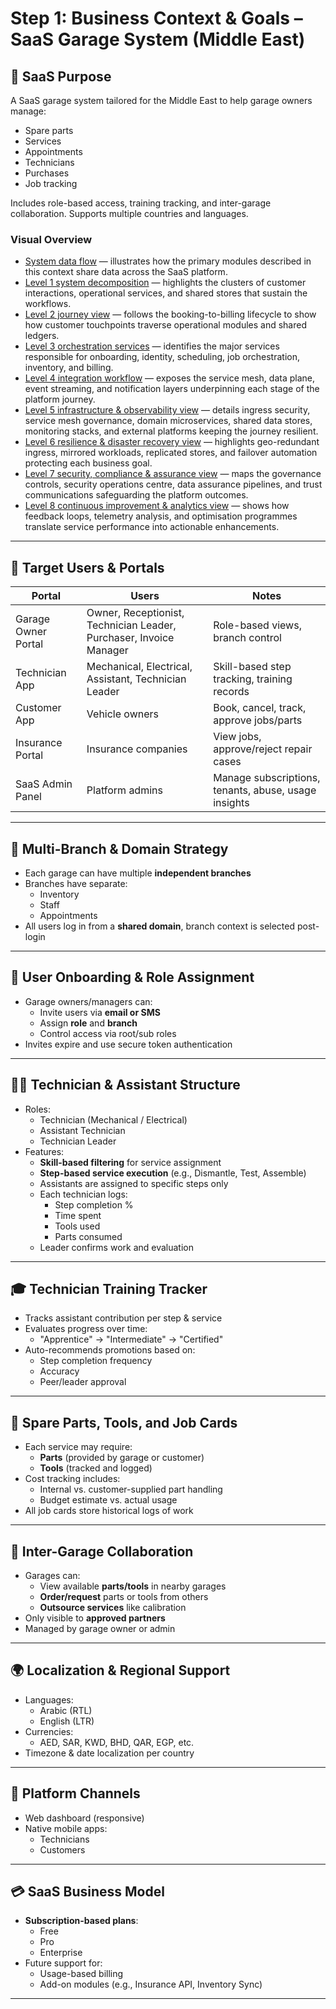 # Step 1: Business Context & Goals – SaaS Garage System (Middle East)

## 🎯 SaaS Purpose

A SaaS garage system tailored for the Middle East to help garage owners manage:
- Spare parts
- Services
- Appointments
- Technicians
- Purchases
- Job tracking

Includes role-based access, training tracking, and inter-garage collaboration. Supports multiple countries and languages.

### Visual Overview
- [System data flow](../Diagrams/DataFlow/SystemOverview.md) — illustrates how the primary modules described in this context share data across the SaaS platform.
- [Level 1 system decomposition](../Diagrams/DataFlow/Level1/SystemOverview-Level1.md) — highlights the clusters of customer interactions, operational services, and shared stores that sustain the workflows.
- [Level 2 journey view](../Diagrams/DataFlow/Level2/SystemOverview-Level2.md) — follows the booking-to-billing lifecycle to show how customer touchpoints traverse operational modules and shared ledgers.
- [Level 3 orchestration services](../Diagrams/DataFlow/Level3/SystemOverview-Level3.md) — identifies the major services responsible for onboarding, identity, scheduling, job orchestration, inventory, and billing.
- [Level 4 integration workflow](../Diagrams/DataFlow/Level4/SystemOverview-Level4.md) — exposes the service mesh, data plane, event streaming, and notification layers underpinning each stage of the platform journey.
- [Level 5 infrastructure & observability view](../Diagrams/DataFlow/Level5/SystemOverview-Level5.md) — details ingress security, service mesh governance, domain microservices, shared data stores, monitoring stacks, and external platforms keeping the journey resilient.
- [Level 6 resilience & disaster recovery view](../Diagrams/DataFlow/Level6/SystemOverview-Level6.md) — highlights geo-redundant ingress, mirrored workloads, replicated stores, and failover automation protecting each business goal.
- [Level 7 security, compliance & assurance view](../Diagrams/DataFlow/Level7/SystemOverview-Level7.md) — maps the governance controls, security operations centre, data assurance pipelines, and trust communications safeguarding the platform outcomes.
- [Level 8 continuous improvement & analytics view](../Diagrams/DataFlow/Level8/SystemOverview-Level8.md) — shows how feedback loops, telemetry analysis, and optimisation programmes translate service performance into actionable enhancements.

---

## 👥 Target Users & Portals

| Portal               | Users                                                | Notes                                                 |
|----------------------|------------------------------------------------------|--------------------------------------------------------|
| Garage Owner Portal  | Owner, Receptionist, Technician Leader, Purchaser, Invoice Manager | Role-based views, branch control                      |
| Technician App       | Mechanical, Electrical, Assistant, Technician Leader | Skill-based step tracking, training records            |
| Customer App         | Vehicle owners                                       | Book, cancel, track, approve jobs/parts               |
| Insurance Portal     | Insurance companies                                  | View jobs, approve/reject repair cases                |
| SaaS Admin Panel     | Platform admins                                      | Manage subscriptions, tenants, abuse, usage insights  |

---

## 🏢 Multi-Branch & Domain Strategy

- Each garage can have multiple **independent branches**
- Branches have separate:
  - Inventory
  - Staff
  - Appointments
- All users log in from a **shared domain**, branch context is selected post-login

---

## 🔐 User Onboarding & Role Assignment

- Garage owners/managers can:
  - Invite users via **email or SMS**
  - Assign **role** and **branch**
  - Control access via root/sub roles
- Invites expire and use secure token authentication

---

## 🧑‍🔧 Technician & Assistant Structure

- Roles:
  - Technician (Mechanical / Electrical)
  - Assistant Technician
  - Technician Leader
- Features:
  - **Skill-based filtering** for service assignment
  - **Step-based service execution** (e.g., Dismantle, Test, Assemble)
  - Assistants are assigned to specific steps only
  - Each technician logs:
    - Step completion %
    - Time spent
    - Tools used
    - Parts consumed
  - Leader confirms work and evaluation

---

## 🎓 Technician Training Tracker

- Tracks assistant contribution per step & service
- Evaluates progress over time:
  - "Apprentice" → "Intermediate" → "Certified"
- Auto-recommends promotions based on:
  - Step completion frequency
  - Accuracy
  - Peer/leader approval

---

## 🔩 Spare Parts, Tools, and Job Cards

- Each service may require:
  - **Parts** (provided by garage or customer)
  - **Tools** (tracked and logged)
- Cost tracking includes:
  - Internal vs. customer-supplied part handling
  - Budget estimate vs. actual usage
- All job cards store historical logs of work

---

## 🔄 Inter-Garage Collaboration

- Garages can:
  - View available **parts/tools** in nearby garages
  - **Order/request** parts or tools from others
  - **Outsource services** like calibration
- Only visible to **approved partners**
- Managed by garage owner or admin

---

## 🌍 Localization & Regional Support

- Languages:
  - Arabic (RTL)
  - English (LTR)
- Currencies:
  - AED, SAR, KWD, BHD, QAR, EGP, etc.
- Timezone & date localization per country

---

## 📱 Platform Channels

- Web dashboard (responsive)
- Native mobile apps:
  - Technicians
  - Customers

---

## 💳 SaaS Business Model

- **Subscription-based plans**:
  - Free
  - Pro
  - Enterprise
- Future support for:
  - Usage-based billing
  - Add-on modules (e.g., Insurance API, Inventory Sync)

---
